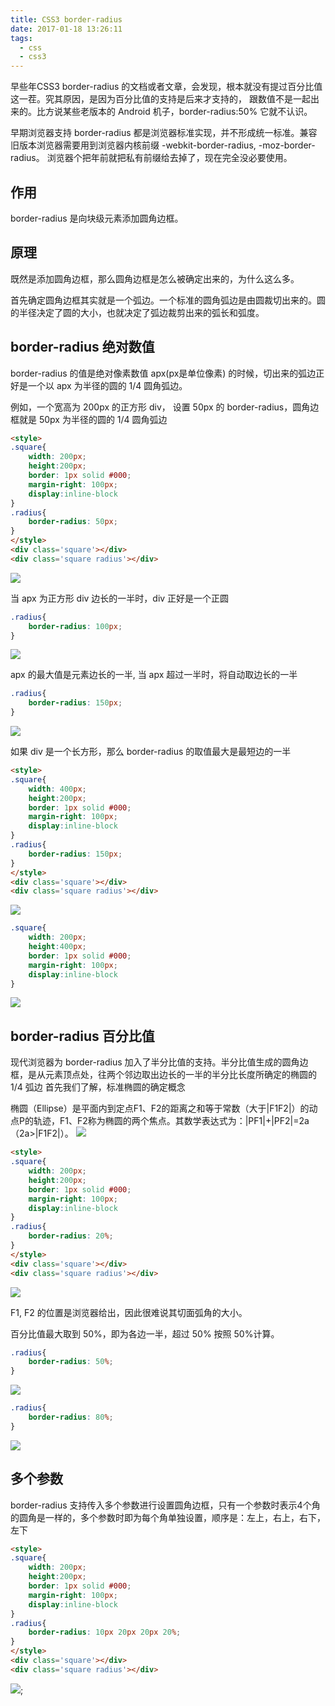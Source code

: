 ```yaml
---
title: CSS3 border-radius
date: 2017-01-18 13:26:11
tags:
  - css
  - css3
---
```

早些年CSS3 border-radius 的文档或者文章，会发现，根本就没有提过百分比值这一茬。究其原因，是因为百分比值的支持是后来才支持的，
跟数值不是一起出来的。比方说某些老版本的 Android 机子，border-radius:50% 它就不认识。

早期浏览器支持 border-radius 都是浏览器标准实现，并不形成统一标准。兼容旧版本浏览器需要用到浏览器内核前缀 -webkit-border-radius, -moz-border-radius。
浏览器个把年前就把私有前缀给去掉了，现在完全没必要使用。

## 作用
border-radius 是向块级元素添加圆角边框。

## 原理
既然是添加圆角边框，那么圆角边框是怎么被确定出来的，为什么这么多。

首先确定圆角边框其实就是一个弧边。一个标准的圆角弧边是由圆裁切出来的。圆的半径决定了圆的大小，也就决定了弧边裁剪出来的弧长和弧度。

## border-radius 绝对数值
border-radius 的值是绝对像素数值 apx(px是单位像素) 的时候，切出来的弧边正好是一个以 apx 为半径的圆的 1/4 圆角弧边。

例如，一个宽高为 200px 的正方形 div， 设置 50px 的 border-radius，圆角边框就是 50px 为半径的圆的 1/4 圆角弧边
```html
<style>
.square{
	width: 200px;
	height:200px;
	border: 1px solid #000;
	margin-right: 100px;
	display:inline-block
}
.radius{
	border-radius: 50px;
}
</style>
<div class='square'></div>
<div class='square radius'></div>
```
![](http://cdn-public.imxuezi.com/radius01.png)

当 apx 为正方形 div 边长的一半时，div 正好是一个正圆
```css
.radius{
	border-radius: 100px;
}
```
![](http://cdn-public.imxuezi.com/radius02.png)

apx 的最大值是元素边长的一半, 当 apx 超过一半时，将自动取边长的一半
```css
.radius{
	border-radius: 150px;
}
```
![](http://cdn-public.imxuezi.com/radius02.png)

如果 div 是一个长方形，那么 border-radius 的取值最大是最短边的一半
```html
<style>
.square{
	width: 400px;
	height:200px;
	border: 1px solid #000;
	margin-right: 100px;
	display:inline-block
}
.radius{
	border-radius: 150px;
}
</style>
<div class='square'></div>
<div class='square radius'></div>
```
![](http://cdn-public.imxuezi.com/radius03.png)

```css
.square{
	width: 200px;
	height:400px;
	border: 1px solid #000;
	margin-right: 100px;
	display:inline-block
}
```
![](http://cdn-public.imxuezi.com/radius04.png)

## border-radius 百分比值
现代浏览器为 border-radius 加入了半分比值的支持。半分比值生成的圆角边框，是从元素顶点处，往两个邻边取出边长的一半的半分比长度所确定的椭圆的 1/4 弧边
首先我们了解，标准椭圆的确定概念

椭圆（Ellipse）是平面内到定点F1、F2的距离之和等于常数（大于|F1F2|）的动点P的轨迹，F1、F2称为椭圆的两个焦点。其数学表达式为：|PF1|+|PF2|=2a（2a>|F1F2|）。
![](http://cdn-public.imxuezi.com/border-radius.jpg)

```html
<style>
.square{
	width: 200px;
	height:200px;
	border: 1px solid #000;
	margin-right: 100px;
	display:inline-block
}
.radius{
	border-radius: 20%;
}
</style>
<div class='square'></div>
<div class='square radius'></div>
```
![](http://cdn-public.imxuezi.com/radius05.png)

F1, F2 的位置是浏览器给出，因此很难说其切面弧角的大小。

百分比值最大取到 50%，即为各边一半，超过 50% 按照 50%计算。
```css
.radius{
	border-radius: 50%;
}
```
![](http://cdn-public.imxuezi.com/radius06.png)

```css
.radius{
	border-radius: 80%;
}
```
![](http://cdn-public.imxuezi.com/radius06.png)

## 多个参数
border-radius 支持传入多个参数进行设置圆角边框，只有一个参数时表示4个角的圆角是一样的，多个参数时即为每个角单独设置，顺序是：左上，右上，右下，左下
```html
<style>
.square{
	width: 200px;
	height:200px;
	border: 1px solid #000;
	margin-right: 100px;
	display:inline-block
}
.radius{
	border-radius: 10px 20px 20px 20%;
}
</style>
<div class='square'></div>
<div class='square radius'></div>
```
![](http://cdn-public.imxuezi.com/radius07.png);
